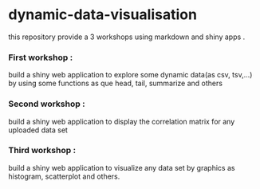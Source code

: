 # dynamic-data-visualisation
this repository provide a 3 workshops using markdown and shiny apps .

<h3>First workshop : </h3>
build a shiny web application to explore some dynamic data(as csv, tsv,...) by using some functions as que head, tail, summarize and others

<h3>Second workshop : </h3>
build a shiny web application  to display the correlation matrix for any uploaded data set

<h3>Third workshop : </h3>

build a shiny web application  to visualize any data set by graphics as histogram, scatterplot and others. 

